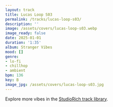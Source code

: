 ```yaml
---
layout: track
title: Lucas Loop S03
permalink: /tracks/lucas-loop-s03/
description: ''
image: /assets/covers/lucas-loop-s03.webp
image_ready: false
date: 2025-01-01
duration: '1:35'
album: Stranger Vibes
mood: []
genre:
- lo-fi
- chillhop
- ambient
bpm: 136
key: B
image_jpg: /assets/covers/lucas-loop-s03.jpg
---
```


Explore more vibes in the [StudioRich track library](/tracks/).
